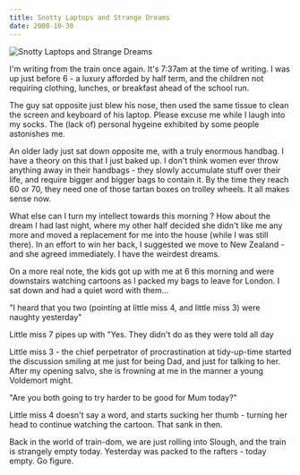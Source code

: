 ```yaml
---
title: Snotty Laptops and Strange Dreams
date: 2008-10-30
---
```


![Snotty Laptops and Strange Dreams](https://source.unsplash.com/0gkw_9fy0eQ/1600x900)

I'm writing from the train once again. It's 7:37am at the time of writing. I was up just before 6 - a luxury afforded by half term, and the children not requiring clothing, lunches, or breakfast ahead of the school run.

The guy sat opposite just blew his nose, then used the same tissue to clean the screen and keyboard of his laptop. Please excuse me while I laugh into my socks. The (lack of) personal hygeine exhibited by some people astonishes me.

An older lady just sat down opposite me, with a truly enormous handbag. I have a theory on this that I just baked up. I don't think women ever throw anything away in their handbags - they slowly accumulate stuff over their life, and require bigger and bigger bags to contain it. By the time they reach 60 or 70, they need one of those tartan boxes on trolley wheels. It all makes sense now.

What else can I turn my intellect towards this morning ? How about the dream I had last night, where my other half decided she didn't like me any more and moved a replacement for me into the house (while I was still there). In an effort to win her back, I suggested we move to New Zealand - and she agreed immediately. I have the weirdest dreams.

On a more real note, the kids got up with me at 6 this morning and were downstairs watching cartoons as I packed my bags to leave for London. I sat down and had a quiet word with them...

"I heard that you two (pointing at little miss 4, and little miss 3) were naughty yesterday"

Little miss 7 pipes up with "Yes. They didn't do as they were told all day 

Little miss 3 - the chief perpetrator of procrastination at tidy-up-time started the discussion smiling at me just for being Dad, and just for talking to her. After my opening salvo, she is frowning at me in the manner a young Voldemort might.

"Are you both going to try harder to be good for Mum today?"

Little miss 4 doesn't say a word, and starts sucking her thumb - turning her head to continue watching the cartoon. That sank in then.

Back in the world of train-dom, we are just rolling into Slough, and the train is strangely empty today. Yesterday was packed to the rafters - today empty. Go figure.